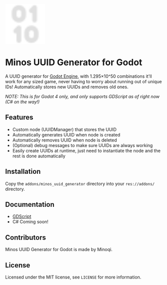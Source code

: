 <img src="minos_uuid_generator/uuidIcon.svg" width="128" height="128">

# Minos UUID Generator for Godot

A UUID generator for [Godot Engine](https://godotengine.org/), with 1.295×10^50 combinations it'll work for any sized game, never having to worry about running out of unique IDs! Automatically stores new UUIDs and removes old ones.

*NOTE: This is for Godot 4 only, and only supports GDScript as of right now (C# on the way!)*

## Features

- Custom node (UUIDManager) that stores the UUID
- Automatically generates UUID when node is created
- Automatically removes UUID when node is deleted
- (Optional) debug messages to make sure UUIDs are always working
- Easily create UUIDs at runtime, just need to instantiate the node and the rest is done automatically

## Installation

Copy the `addons/minos_uuid_generator` directory into your `res://addons/` directory.

## Documentation

- [GDScript](Documentation/GDScriptDocumentation.md)
- C# Coming soon!

## Contributors

Minos UUID Generator for Godot is made by Minoqi.

## License

Licensed under the MIT license, see `LICENSE` for more information.
